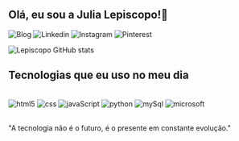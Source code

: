 ## Olá, eu sou a Julia Lepiscopo!👋

![Blog](https://img.shields.io/badge/Blogger-FF5722?style=for-the-badge&logo=blogger&logoColor=white)
![Linkedin](https://img.shields.io/badge/LinkedIn-0077B5?style=for-the-badge&logo=linkedin&logoColor=white)
![Instagram](https://img.shields.io/badge/Instagram-E4405F?style=for-the-badge&logo=instagram&logoColor=white)
![Pinterest](https://img.shields.io/badge/Pinterest-%23E60023.svg?&style=for-the-badge&logo=Pinterest&logoColor=white)

![Lepiscopo GitHub stats](https://github-readme-stats.vercel.app/api?username=julialepiscopo&show_icons=true&theme=radical)


## Tecnologias que eu uso no meu dia

<div style="display: inline_block"><br/>
<img align="center" alt="html5" src=https://img.shields.io/badge/HTML-239120?style=for-the-badge&logo=html5&logoColor=white />
<img align="center" alt="css" src=https://img.shields.io/badge/CSS-239120?&style=for-the-badge&logo=css3&logoColor=white />
<img align="center" alt="javaScript" src=https://img.shields.io/badge/JavaScript-323330?style=for-the-badge&logo=javascript&logoColor=F7DF1E />
<img align="center" alt="python" src=https://img.shields.io/badge/Python-3776AB?style=for-the-badge&logo=python&logoColor=white />
<img align="center" alt="mySql" src=https://img.shields.io/badge/MySQL-00000F?style=for-the-badge&logo=mysql&logoColor=white />
<img align="center" alt="microsoft" src=https://img.shields.io/badge/Microsoft_Office-D83B01?style=for-the-badge&logo=microsoft-office&logoColor=white />
</div> <br/>

"A tecnologia não é o futuro, é o presente em constante evolução."

